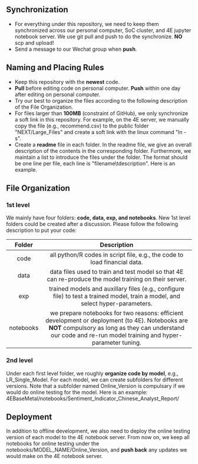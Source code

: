## Synchronization

* For everything under this repository, we need to keep them synchronized across our personal computer, SoC cluster, and 4E jupyter notebook server. We use git pull and push to do the synchronize. **NO** scp and upload!
* Send a message to our Wechat group when **push**.

## Naming and Placing Rules

* Keep this repository with the **newest** code.
* **Pull** before editing code on personal computer. **Push** within one day after editing on personal computer.
* Try our best to organize the files according to the following description of the File Organization.
* For files larger than **100MB** (constraint of GitHub), we only synchronize a soft link in this repository. For example, on the 4E server, we manually copy the file (e.g., recommend.csv) to the public folder "NEXT/Large_Files" and create a soft link with the linux command "ln -s".
* Create a **readme** file in each folder. In the readme file, we give an overall description of the contents in the corresponding folder. Furthermore, we maintain a list to introduce the files under the folder. The format should be one line per file, each line is "filename\tdescription". Here is an example.

## File Organization

### 1st level

We mainly have four folders: **code, data, exp, and notebooks**. New 1st level folders could be created after a discussion. Please follow the following description to put your code:

| Folder | Description |
| :-----: | :-----: |
| code | all python/R codes in script file, e.g., the code to load financial data. |
| data | data files used to train and test model so that 4E can re-produce the model training on their server. |
| exp | trained models and auxillary files (e.g., configure file) to test a trained model, train a model, and select hyper-parameters. |
| notebooks | we prepare notebooks for two reasons: efficient development or deployment (to 4E). Notebooks are **NOT** compulsory as long as they can understand our code and re-run model training and hyper-parameter tuning. |

### 2nd level

Under each first level folder, we roughly **organize code by model**, e.g., LR_Single_Model. For each model, we can create subfolders for different versions. Note that a subfolder named Online_Version is compulsary if we would do online testing for the model. Here is an example: 4EBaseMetal/notebooks/Sentiment_Indicator_Chinese_Analyst_Report/

## Deployment

In addition to offline development, we also need to deploy the online testing version of each model to the 4E notebook server. From now on, we keep all notebooks for online testing under the notebooks/MODEL_NAME/Online_Version, and **push back** any updates we would make on the 4E notebook server.
